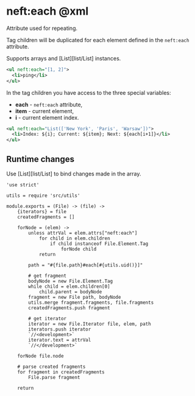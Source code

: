 neft:each @xml
==============

Attribute used for repeating.

Tag children will be duplicated for each
element defined in the `neft:each` attribute.

Supports arrays and [List][list/List] instances.

```xml
<ul neft:each="[1, 2]">
  <li>ping</li>
</ul>
```

In the tag children you have access to the three special variables:
- **each** - `neft:each` attribute,
- **item** - current element,
- **i** - current element index.

```xml
<ul neft:each="List(['New York', 'Paris', 'Warsaw'])">
  <li>Index: ${i}; Current: ${item}; Next: ${each[i+1]}</li>
</ul>
```

## Runtime changes

Use [List][list/List] to bind changes made in the array.

	'use strict'

	utils = require 'src/utils'

	module.exports = (File) -> (file) ->
		{iterators} = file
		createdFragments = []

		forNode = (elem) ->
			unless attrVal = elem.attrs["neft:each"]
				for child in elem.children
					if child instanceof File.Element.Tag
						forNode child
				return

			path = "#{file.path}#each[#{utils.uid()}]"

			# get fragment
			bodyNode = new File.Element.Tag
			while child = elem.children[0]
				child.parent = bodyNode
			fragment = new File path, bodyNode
			utils.merge fragment.fragments, file.fragments
			createdFragments.push fragment

			# get iterator
			iterator = new File.Iterator file, elem, path
			iterators.push iterator
			`//<development>`
			iterator.text = attrVal
			`//</development>`

		forNode file.node

		# parse created fragments
		for fragment in createdFragments
			File.parse fragment

		return
